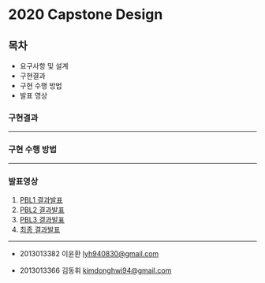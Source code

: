 # 2020 Capstone Design


## 목차
- 요구사항 및 설계
- 구현결과
- 구현 수행 방법
- 발표 영상


### 구현결과

---
### 구현 수행 방법

---
### 발표영상
1.   [PBL1 결과발표](https://youtu.be/YIwPM7o87uE)
2.   [PBL2 결과발표](https://youtu.be/zJtn4eeDvb8 )
3.   [PBL3 결과발표](https://youtu.be/9KmefKyzbtk)
4.   [최종 결과발표](https://youtu.be/xeYtalinIlA)

---

- 2013013382 이윤환 lyh940830@gmail.com

- 2013013366 김동휘 kimdonghwi94@gmail.com
